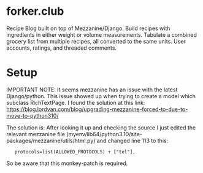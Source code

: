 # forker.club
Recipe Blog built on top of Mezzanine/Django.
Build recipes with ingredients in either weight or volume measurements.
Tabulate a combined grocery list from multiple recipes, all converted to the same units.
User accounts, ratings, and threaded comments.

# Setup

IMPORTANT NOTE: It seems mezzanine has an issue with the latest Django/python.
This issue showed up when trying to create a model which subclass RichTextPage.
I found the solution at this link:
https://blog.lordvan.com/blog/upgrading-mezzanine-forced-to-due-to-move-to-python310/

The solution is:
After looking it up and checking the source I just edited the relevant mezzanine
file (myenv/lib64/python3.10/site-packages/mezzanine/utils/html.py)
and changed line 113 to this:

       protocols=list(ALLOWED_PROTOCOLS) + ["tel"],

So be aware that this monkey-patch is required.
